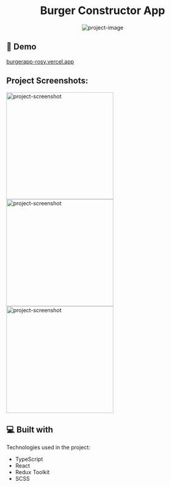 <h1 align="center" id="title">Burger Constructor App</h1>

<p align="center"><img src="https://socialify.git.ci/lostofan/burgerapp/image?language=1&amp;name=1&amp;owner=1&amp;pattern=Solid&amp;theme=Light" alt="project-image"></p>

<h2>🚀 Demo</h2>

[burgerapp-rosy.vercel.app](burgerapp-rosy.vercel.app)

<h2>Project Screenshots:</h2>

<img src="https://sun9-59.userapi.com/impg/UJ5XvAsEB5WaroIK1UF6qXWCdrLQhWreNHRqdw/qlbnwlwC0I4.jpg?size=1920x925&amp;quality=96&amp;sign=8476b56195028af68d7fb7b918558ce5&amp;type=album" alt="project-screenshot" width="280"/><img src="https://sun9-80.userapi.com/impg/1iXxEJ8HRZoyzxJ7dv7vIl4YbW-jjrcCFALFJg/8f9Eh9FzX4M.jpg?size=1898x927&amp;quality=96&amp;sign=b7cdc3d0c751f2b86c3e4c0afb04c963&amp;type=album" alt="project-screenshot" width="280"/><img src="https://sun9-46.userapi.com/impg/-FK6-LzNPXVskcaM0ok_0PSoK3pY7MSNfkce4A/oblaIOXR-xA.jpg?size=1900x924&amp;quality=96&amp;sign=935d892af6204912459e0d9ef1925437&amp;type=album" alt="project-screenshot" width="280"/>

  
  
<h2>💻 Built with</h2>

Technologies used in the project:

*   TypeScript
*   React
*   Redux Toolkit
*   SCSS
